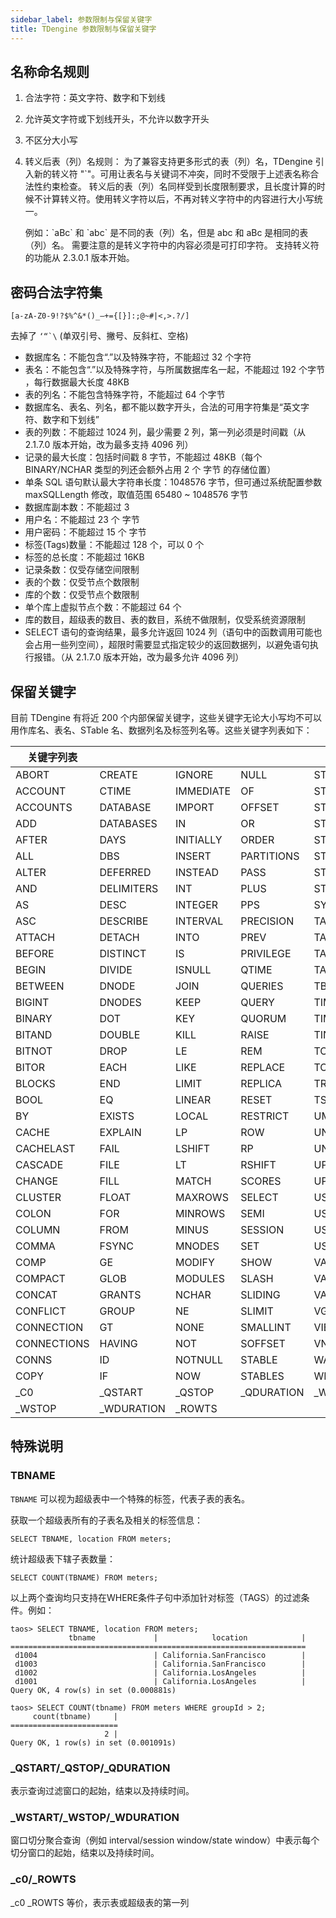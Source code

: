 ```yaml
---
sidebar_label: 参数限制与保留关键字 
title: TDengine 参数限制与保留关键字
---
```


## 名称命名规则

1. 合法字符：英文字符、数字和下划线
2. 允许英文字符或下划线开头，不允许以数字开头
3. 不区分大小写
4. 转义后表（列）名规则：
   为了兼容支持更多形式的表（列）名，TDengine 引入新的转义符 "`"。可用让表名与关键词不冲突，同时不受限于上述表名称合法性约束检查。
   转义后的表（列）名同样受到长度限制要求，且长度计算的时候不计算转义符。使用转义字符以后，不再对转义字符中的内容进行大小写统一。

   例如：\`aBc\` 和 \`abc\` 是不同的表（列）名，但是 abc 和 aBc 是相同的表（列）名。
   需要注意的是转义字符中的内容必须是可打印字符。
   支持转义符的功能从 2.3.0.1 版本开始。

## 密码合法字符集

`[a-zA-Z0-9!?$%^&*()_–+={[}]:;@~#|<,>.?/]`

去掉了 `` ‘“`\ `` (单双引号、撇号、反斜杠、空格)

- 数据库名：不能包含“.”以及特殊字符，不能超过 32 个字符
- 表名：不能包含“.”以及特殊字符，与所属数据库名一起，不能超过 192 个字节 ，每行数据最大长度 48KB
- 表的列名：不能包含特殊字符，不能超过 64 个字节
- 数据库名、表名、列名，都不能以数字开头，合法的可用字符集是“英文字符、数字和下划线”
- 表的列数：不能超过 1024 列，最少需要 2 列，第一列必须是时间戳（从 2.1.7.0 版本开始，改为最多支持 4096 列）
- 记录的最大长度：包括时间戳 8 字节，不能超过 48KB（每个 BINARY/NCHAR 类型的列还会额外占用 2 个 字节 的存储位置）
- 单条 SQL 语句默认最大字符串长度：1048576 字节，但可通过系统配置参数 maxSQLLength 修改，取值范围 65480 ~ 1048576 字节
- 数据库副本数：不能超过 3
- 用户名：不能超过 23 个 字节
- 用户密码：不能超过 15 个 字节
- 标签(Tags)数量：不能超过 128 个，可以 0 个
- 标签的总长度：不能超过 16KB
- 记录条数：仅受存储空间限制
- 表的个数：仅受节点个数限制
- 库的个数：仅受节点个数限制
- 单个库上虚拟节点个数：不能超过 64 个
- 库的数目，超级表的数目、表的数目，系统不做限制，仅受系统资源限制
- SELECT 语句的查询结果，最多允许返回 1024 列（语句中的函数调用可能也会占用一些列空间），超限时需要显式指定较少的返回数据列，以避免语句执行报错。（从 2.1.7.0 版本开始，改为最多允许 4096 列）

## 保留关键字

目前 TDengine 有将近 200 个内部保留关键字，这些关键字无论大小写均不可以用作库名、表名、STable 名、数据列名及标签列名等。这些关键字列表如下：

| 关键字列表  |            |           |            |              |
| ----------- | ---------- | --------- | ---------- | ------------ |
| ABORT       | CREATE     | IGNORE    | NULL       | STAR         |
| ACCOUNT     | CTIME      | IMMEDIATE | OF         | STATE        |
| ACCOUNTS    | DATABASE   | IMPORT    | OFFSET     | STATEMENT    |
| ADD         | DATABASES  | IN        | OR         | STATE_WINDOW |
| AFTER       | DAYS       | INITIALLY | ORDER      | STORAGE      |
| ALL         | DBS        | INSERT    | PARTITIONS | STREAM       |
| ALTER       | DEFERRED   | INSTEAD   | PASS       | STREAMS      |
| AND         | DELIMITERS | INT       | PLUS       | STRING       |
| AS          | DESC       | INTEGER   | PPS        | SYNCDB       |
| ASC         | DESCRIBE   | INTERVAL  | PRECISION  | TABLE        |
| ATTACH      | DETACH     | INTO      | PREV       | TABLES       |
| BEFORE      | DISTINCT   | IS        | PRIVILEGE  | TAG          |
| BEGIN       | DIVIDE     | ISNULL    | QTIME      | TAGS         |
| BETWEEN     | DNODE      | JOIN      | QUERIES    | TBNAME       |
| BIGINT      | DNODES     | KEEP      | QUERY      | TIMES        |
| BINARY      | DOT        | KEY       | QUORUM     | TIMESTAMP    |
| BITAND      | DOUBLE     | KILL      | RAISE      | TINYINT      |
| BITNOT      | DROP       | LE        | REM        | TOPIC        |
| BITOR       | EACH       | LIKE      | REPLACE    | TOPICS       |
| BLOCKS      | END        | LIMIT     | REPLICA    | TRIGGER      |
| BOOL        | EQ         | LINEAR    | RESET      | TSERIES      |
| BY          | EXISTS     | LOCAL     | RESTRICT   | UMINUS       |
| CACHE       | EXPLAIN    | LP        | ROW        | UNION        |
| CACHELAST   | FAIL       | LSHIFT    | RP         | UNSIGNED     |
| CASCADE     | FILE       | LT        | RSHIFT     | UPDATE       |
| CHANGE      | FILL       | MATCH     | SCORES     | UPLUS        |
| CLUSTER     | FLOAT      | MAXROWS   | SELECT     | USE          |
| COLON       | FOR        | MINROWS   | SEMI       | USER         |
| COLUMN      | FROM       | MINUS     | SESSION    | USERS        |
| COMMA       | FSYNC      | MNODES    | SET        | USING        |
| COMP        | GE         | MODIFY    | SHOW       | VALUES       |
| COMPACT     | GLOB       | MODULES   | SLASH      | VARIABLE     |
| CONCAT      | GRANTS     | NCHAR     | SLIDING    | VARIABLES    |
| CONFLICT    | GROUP      | NE        | SLIMIT     | VGROUPS      |
| CONNECTION  | GT         | NONE      | SMALLINT   | VIEW         |
| CONNECTIONS | HAVING     | NOT       | SOFFSET    | VNODES       |
| CONNS       | ID         | NOTNULL   | STABLE     | WAL          |
| COPY        | IF         | NOW       | STABLES    | WHERE        |
| _C0         | _QSTART    | _QSTOP    | _QDURATION | _WSTART      |
| _WSTOP      | _WDURATION | _ROWTS    |

## 特殊说明
### TBNAME
`TBNAME` 可以视为超级表中一个特殊的标签，代表子表的表名。

获取一个超级表所有的子表名及相关的标签信息：

```mysql
SELECT TBNAME, location FROM meters;
```

统计超级表下辖子表数量：

```mysql
SELECT COUNT(TBNAME) FROM meters;
```

以上两个查询均只支持在WHERE条件子句中添加针对标签（TAGS）的过滤条件。例如：
```mysql
taos> SELECT TBNAME, location FROM meters;
             tbname             |            location            |
==================================================================
 d1004                          | California.SanFrancisco        |
 d1003                          | California.SanFrancisco        |
 d1002                          | California.LosAngeles          |
 d1001                          | California.LosAngeles          |
Query OK, 4 row(s) in set (0.000881s)

taos> SELECT COUNT(tbname) FROM meters WHERE groupId > 2;
     count(tbname)     |
========================
                     2 |
Query OK, 1 row(s) in set (0.001091s)
```
### _QSTART/_QSTOP/_QDURATION
表示查询过滤窗口的起始，结束以及持续时间。

### _WSTART/_WSTOP/_WDURATION
窗口切分聚合查询（例如 interval/session window/state window）中表示每个切分窗口的起始，结束以及持续时间。

### _c0/_ROWTS
_c0 _ROWTS 等价，表示表或超级表的第一列
